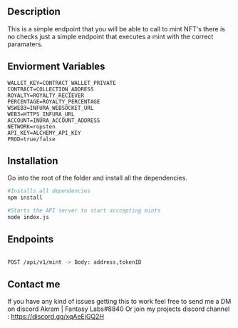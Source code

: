 
## Description

This is a simple endpoint that you will be able to call to mint NFT's there is no checks just a simple endpoint that executes a mint 
with the correct paramaters. 


## Enviorment Variables


```.env
WALLET_KEY=CONTRACT_WALLET_PRIVATE
CONTRACT=COLLECTION_ADDRESS
ROYALTY=ROYALTY_RECIEVER
PERCENTAGE=ROYALTY_PERCENTAGE
WSWEB3=INFURA_WEBSOCKET_URL
WEB3=HTTPS_INFURA_URL
ACCOUNT=INURA_ACCOUNT_ADDRESS
NETWORK=ropsten
API_KEY=ALCHEMY_API_KEY
PROD=true/false
```


## Installation

Go into the root of the folder and install all the dependencies.
```bash
#Installs all dependencies
npm install

#Starts the API server to start acccepting mints
node index.js

```

## Endpoints

``` bash

POST /api/v1/mint -> Body: address,tokenID
```
## Contact me

If you have any kind of issues getting this to work feel free to send me a DM on discord Akram | Fantasy Labs#8840
Or join my projects discord channel : https://discord.gg/xqAeEjGQ2H

